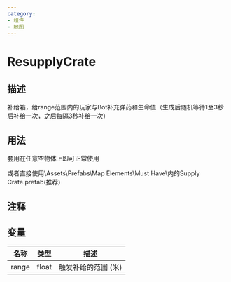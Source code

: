 ```yaml
---
category: 
- 组件
- 地图
---
```

# ResupplyCrate
## 描述

补给箱，给range范围内的玩家与Bot补充弹药和生命值（生成后随机等待1至3秒后补给一次，之后每隔3秒补给一次）

## 用法

套用在任意空物体上即可正常使用

或者直接使用\Assets\Prefabs\Map Elements\Must Have\内的Supply Crate.prefab(推荐)

## 注释

## 变量
| 名称 | 类型 | 描述 |
| ----------- | ----------- | ----------- |
| range  | float | 触发补给的范围 (米) |  
